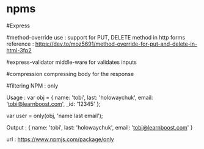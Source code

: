 # npms

#Express 

#method-override 
use : support for PUT, DELETE method in http forms
reference : https://dev.to/moz5691/method-override-for-put-and-delete-in-html-3fp2

#express-validator
middle-ware for validates inputs

#compression
compressing body for the response

#filtering
NPM : only 

Usage : 
var obj = {
  name: 'tobi',
  last: 'holowaychuk',
  email: 'tobi@learnboost.com',
  _id: '12345'
};
 
var user = only(obj, 'name last email');

Output : 
{
  name: 'tobi',
  last: 'holowaychuk',
  email: 'tobi@learnboost.com'
}


url : https://www.npmjs.com/package/only


